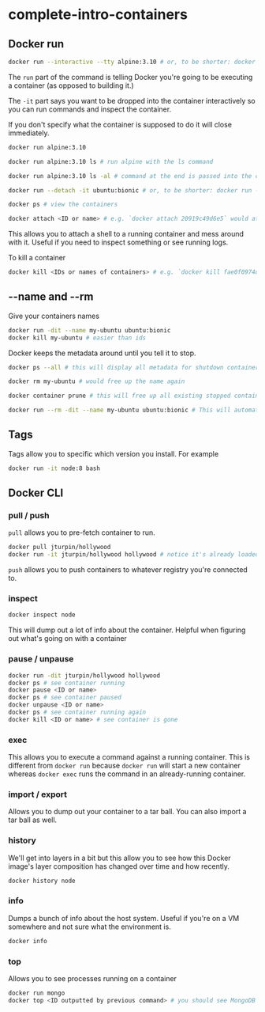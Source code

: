# complete-intro-containers

## Docker run

```bash
docker run --interactive --tty alpine:3.10 # or, to be shorter: docker run -it alpine:3.10
```

The `run` part of the command is telling Docker you're going to be executing a container (as opposed to building it.)

The `-it` part says you want to be dropped into the container interactively so you can run commands and inspect the container.

If you don't specify what the container is supposed to do it will close immediately.

```bash
docker run alpine:3.10

docker run alpine:3.10 ls # run alpine with the ls command

docker run alpine:3.10 ls -al # command at the end is passed into the container

docker run --detach -it ubuntu:bionic # or, to be shorter: docker run -dit ubuntu:bionic

docker ps # view the containers

docker attach <ID or name> # e.g. `docker attach 20919c49d6e5` would attach to that container
```

This allows you to attach a shell to a running container and mess around with it. Useful if you need to inspect something or see running logs.

To kill a container

```bash
docker kill <IDs or names of containers> # e.g. `docker kill fae0f0974d3d 803e1721dad3 20919c49d6e5` would kill those three containers
```

## --name and --rm

Give your containers names

```bash
docker run -dit --name my-ubuntu ubuntu:bionic
docker kill my-ubuntu # easier than ids
```

Docker keeps the metadata around until you tell it to stop.

```bash
docker ps --all # this will display all metadata for shutdown containers

docker rm my-ubuntu # would free up the name again

docker container prune # this will free up all existing stopped containers

docker run --rm -dit --name my-ubuntu ubuntu:bionic # This will automatically clean up the containers
```

## Tags

Tags allow you to specific which version you install. For example

```bash
docker run -it node:8 bash
```

## Docker CLI

### pull / push

`pull` allows you to pre-fetch container to run.

```bash
docker pull jturpin/hollywood
docker run -it jturpin/hollywood hollywood # notice it's already loaded and cached here; it doesn't redownload it
```

`push` allows you to push containers to whatever registry you're connected to.

### inspect

```bash
docker inspect node
```

This will dump out a lot of info about the container. Helpful when figuring out what's going on with a container

### pause / unpause

```bash
docker run -dit jturpin/hollywood hollywood
docker ps # see container running
docker pause <ID or name>
docker ps # see container paused
docker unpause <ID or name>
docker ps # see container running again
docker kill <ID or name> # see container is gone
```

### exec

This allows you to execute a command against a running container. This is different from `docker run` because `docker run` will start a new container whereas `docker exec` runs the command in an already-running container.

### import / export

Allows you to dump out your container to a tar ball. You can also import a tar ball as well.

### history

We'll get into layers in a bit but this allow you to see how this Docker image's layer composition has changed over time and how recently.

```bash
docker history node
```

### info

Dumps a bunch of info about the host system. Useful if you're on a VM somewhere and not sure what the environment is.

```bash
docker info
```

### top

Allows you to see processes running on a container

```bash
docker run mongo
docker top <ID outputted by previous command> # you should see MongoDB running
```
